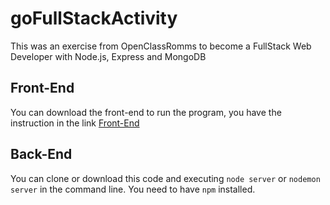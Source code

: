 # goFullStackActivity

This was an exercise from OpenClassRomms to become a FullStack Web Developer with Node.js, Express and MongoDB

## Front-End

You can download the front-end to run the program, you have the instruction in the link
[Front-End](https://github.com/OpenClassrooms-Student-Center/5614116-go-fullstack-recipe-frontend)

## Back-End

You can clone or download this code and executing `node server` or `nodemon server` in the command line.
You need to have `npm` installed.
